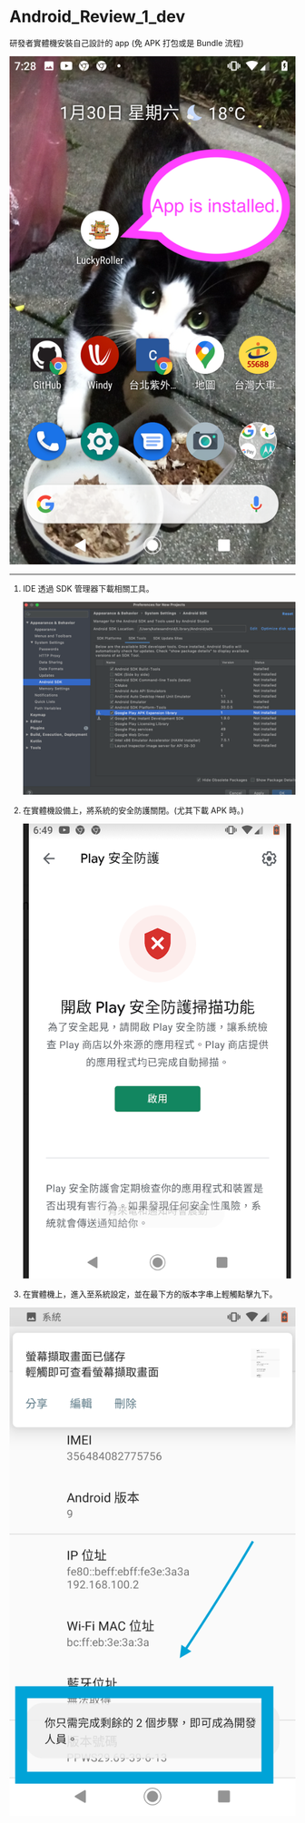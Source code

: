 # Android_Review_1_dev
研發者實體機安裝自己設計的 app (免 APK 打包或是 Bundle 流程)


![](https://github.com/QueenieCplusplus/Android_Review_1_dev/blob/main/8.png)


-----------------------------------------------

1. IDE 透過 SDK 管理器下載相關工具。

   ![](https://raw.githubusercontent.com/QueenieCplusplus/Android_Review_1_dev/main/a.sdk%20tool.png)
   
   
2. 在實體機設備上，將系統的安全防護關閉。(尤其下載 APK 時。)

   ![](https://github.com/QueenieCplusplus/Android_Review_1_dev/blob/main/0.sys%20set%201.png)
   
  
3. 在實體機上，進入至系統設定，並在最下方的版本字串上輕觸點擊九下。

  ![](https://raw.githubusercontent.com/QueenieCplusplus/Android_Review_1_dev/main/2.png)
